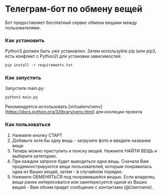 # Телеграм-бот по обмену вещей

Бот предоставляет бесплатный сервис обмена вещами между пользователями.

### Как установить

Python3 должен быть уже установлен. Затем используйте pip (или pip3, есть конфликт с Python2) для установки зависимостей:
```python
pip install -r requirements.txt
```

### Как запустить

Запустите main.py:
```python
python3 main.py
```
Рекомендуется использовать [virtualenv/venv] (https://docs.python.org/3/library/venv.html) для изоляции проекта

### Как пользоваться

1. Нажмите кнопку СТАРТ
2. Добавьте хотя бы одну вещь - загрузите фото и введите название вещи
3. Теперь можно приступить к поиску вещей.
Нажмите НАЙТИ ВЕЩЬ и выберите категорию.
4. При каждом запросе будет выводиться одна вещь.
Сначала Вам продемонстрируются вещи пользователей, которым понравилась одна из Ваших вещей, затем - в случайном порядке.
5. Нажмите ОБМЕНЯТЬСЯ под понравившейся вещью.
Если владелец вещи ранее интересовался или заинтересуется одной из Ваших вещей - Вам обоим придет сообщение с контактами (@Username).

